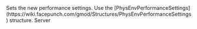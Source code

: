 <function name="SetPerformanceSettings" parent="IPhysicsEvironment" type="classfunc">
	<description>
		Sets the new performance settings.
		Use the [PhysEnvPerformanceSettings](https://wiki.facepunch.com/gmod/Structures/PhysEnvPerformanceSettings) structure.
	</description>
	<realm>Server</realm>
	<args>
		<arg name="settings" type="PhysEnvPerformanceSettings"></arg>
	</args>
	<rets>
	</rets>
</function>